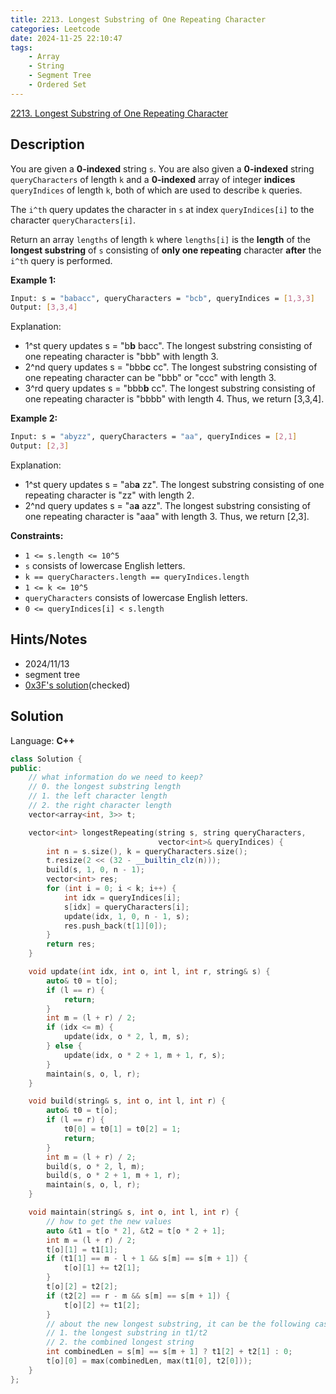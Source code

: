 ```yaml
---
title: 2213. Longest Substring of One Repeating Character
categories: Leetcode
date: 2024-11-25 22:10:47
tags:
    - Array
    - String
    - Segment Tree
    - Ordered Set
---
```


[2213. Longest Substring of One Repeating Character](https://leetcode.com/problems/longest-substring-of-one-repeating-character/description/)

## Description

You are given a **0-indexed**  string `s`. You are also given a **0-indexed**  string `queryCharacters` of length `k` and a **0-indexed**  array of integer **indices**  `queryIndices` of length `k`, both of which are used to describe `k` queries.

The `i^th` query updates the character in `s` at index `queryIndices[i]` to the character `queryCharacters[i]`.

Return an array `lengths` of length `k` where `lengths[i]` is the **length**  of the **longest substring**  of `s` consisting of **only one repeating**  character **after**  the `i^th` query is performed.

**Example 1:**

```bash
Input: s = "babacc", queryCharacters = "bcb", queryIndices = [1,3,3]
Output: [3,3,4]
```

Explanation:

- 1^st query updates s = "b**b** bacc". The longest substring consisting of one repeating character is "bbb" with length 3.
- 2^nd query updates s = "bbb**c** cc".
  The longest substring consisting of one repeating character can be "bbb" or "ccc" with length 3.
- 3^rd query updates s = "bbb**b** cc". The longest substring consisting of one repeating character is "bbbb" with length 4.
Thus, we return [3,3,4].

**Example 2:**

```bash
Input: s = "abyzz", queryCharacters = "aa", queryIndices = [2,1]
Output: [2,3]
```

Explanation:

- 1^st query updates s = "ab**a** zz". The longest substring consisting of one repeating character is "zz" with length 2.
- 2^nd query updates s = "a**a** azz". The longest substring consisting of one repeating character is "aaa" with length 3.
Thus, we return [2,3].

**Constraints:**

- `1 <= s.length <= 10^5`
- `s` consists of lowercase English letters.
- `k == queryCharacters.length == queryIndices.length`
- `1 <= k <= 10^5`
- `queryCharacters` consists of lowercase English letters.
- `0 <= queryIndices[i] < s.length`

## Hints/Notes

- 2024/11/13
- segment tree
- [0x3F's solution](https://leetcode.cn/problems/longest-substring-of-one-repeating-character/solutions/1352584/by-endlesscheng-qpbw/)(checked)

## Solution

Language: **C++**

```C++
class Solution {
public:
    // what information do we need to keep?
    // 0. the longest substring length
    // 1. the left character length
    // 2. the right character length
    vector<array<int, 3>> t;

    vector<int> longestRepeating(string s, string queryCharacters,
                                 vector<int>& queryIndices) {
        int n = s.size(), k = queryCharacters.size();
        t.resize(2 << (32 - __builtin_clz(n)));
        build(s, 1, 0, n - 1);
        vector<int> res;
        for (int i = 0; i < k; i++) {
            int idx = queryIndices[i];
            s[idx] = queryCharacters[i];
            update(idx, 1, 0, n - 1, s);
            res.push_back(t[1][0]);
        }
        return res;
    }

    void update(int idx, int o, int l, int r, string& s) {
        auto& t0 = t[o];
        if (l == r) {
            return;
        }
        int m = (l + r) / 2;
        if (idx <= m) {
            update(idx, o * 2, l, m, s);
        } else {
            update(idx, o * 2 + 1, m + 1, r, s);
        }
        maintain(s, o, l, r);
    }

    void build(string& s, int o, int l, int r) {
        auto& t0 = t[o];
        if (l == r) {
            t0[0] = t0[1] = t0[2] = 1;
            return;
        }
        int m = (l + r) / 2;
        build(s, o * 2, l, m);
        build(s, o * 2 + 1, m + 1, r);
        maintain(s, o, l, r);
    }

    void maintain(string& s, int o, int l, int r) {
        // how to get the new values
        auto &t1 = t[o * 2], &t2 = t[o * 2 + 1];
        int m = (l + r) / 2;
        t[o][1] = t1[1];
        if (t1[1] == m - l + 1 && s[m] == s[m + 1]) {
            t[o][1] += t2[1];
        }
        t[o][2] = t2[2];
        if (t2[2] == r - m && s[m] == s[m + 1]) {
            t[o][2] += t1[2];
        }
        // about the new longest substring, it can be the following cases:
        // 1. the longest substring in t1/t2
        // 2. the combined longest string
        int combinedLen = s[m] == s[m + 1] ? t1[2] + t2[1] : 0;
        t[o][0] = max(combinedLen, max(t1[0], t2[0]));
    }
};
```
